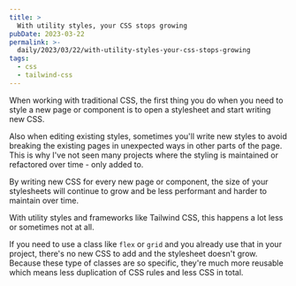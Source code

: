 ```yaml
---
title: >
  With utility styles, your CSS stops growing
pubDate: 2023-03-22
permalink: >-
  daily/2023/03/22/with-utility-styles-your-css-stops-growing
tags:
  - css
  - tailwind-css
---
```


When working with traditional CSS, the first thing you do when you need to style a new page or component is to open a stylesheet and start writing new CSS.

Also when editing existing styles, sometimes you'll write new styles to avoid breaking the existing pages in unexpected ways in other parts of the page. This is why I've not seen many projects where the styling is maintained or refactored over time - only added to.

By writing new CSS for every new page or component, the size of your stylesheets will continue to grow and be less performant and harder to maintain over time.

With utility styles and frameworks like Tailwind CSS, this happens a lot less or sometimes not at all.

If you need to use a class like `flex` or `grid` and you already use that in your project, there's no new CSS to add and the stylesheet doesn't grow. Because these type of classes are so specific, they're much more reusable which means less duplication of CSS rules and less CSS in total.
